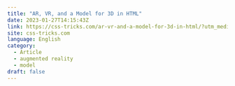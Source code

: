 ```yaml
---
title: "AR, VR, and a Model for 3D in HTML"
date: 2023-01-27T14:15:43Z
link: https://css-tricks.com/ar-vr-and-a-model-for-3d-in-html/?utm_medium=RSS&utm_source=news.12bit.vn
site: css-tricks.com
language: English
category:
  - Article
  - augmented reality
  - model
draft: false
---
```


